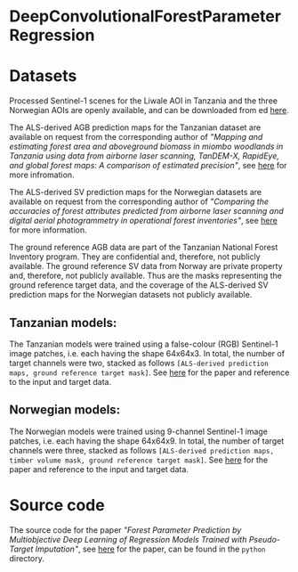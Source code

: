 # DeepConvolutionalForestParameterRegression

# Datasets
Processed Sentinel-1 scenes for the Liwale AOI in Tanzania and the three Norwegian AOIs are openly available, and can be downloaded from ed [here](https://drive.google.com/drive/folders/1ZyxcArRPV6FfXzZsCIwSgECJCrx-AYxf).

The ALS-derived AGB prediction maps for the Tanzanian dataset are available on request from the corresponding author of _"Mapping and estimating forest area and aboveground biomass in miombo woodlands in Tanzania using data from airborne laser scanning, TanDEM-X, RapidEye, and global forest maps: A comparison of estimated precision"_, see [here](https://www.sciencedirect.com/science/article/abs/pii/S0034425716300062) for more infromation.  

The ALS-derived SV prediction maps for the Norwegian datasets are available on request from the corresponding author of _"Comparing the accuracies of forest attributes predicted from airborne laser scanning and digital aerial photogrammetry in operational forest inventories"_, see [here](https://www.sciencedirect.com/science/article/pii/S0034425719301178) for more information. 

The ground reference AGB data are part of the Tanzanian National Forest Inventory program. They are confidential and, therefore, not publicly available. The ground reference SV data from Norway are private property and, therefore, not publicly available. Thus are the masks representing the ground reference target data, and the coverage of the ALS-derived SV prediction maps for the Norwegian datasets not publicly available.

## Tanzanian models: 
The Tanzanian models were trained using a false-colour (RGB) Sentinel-1 image patches, i.e. each having the shape 64x64x3. In total, the number of target channels were two, stacked as follows `[ALS-derived prediction maps, ground reference target mask]`. See [here](https://arxiv.org/abs/2306.11103) for the paper and reference to the input and target data. 

## Norwegian models: 
The Norwegian models were trained using 9-channel Sentinel-1 image patches, i.e. each having the shape 64x64x9. In total, the number of target channels were three, stacked as follows `[ALS-derived prediction maps, timber volume mask, ground reference target mask]`. See [here](https://arxiv.org/abs/2306.11103) for the paper and reference to the input and target data.


# Source code
The source code for the paper _"Forest Parameter Prediction by Multiobjective Deep Learning of Regression Models Trained with Pseudo-Target Imputation"_, see [here](https://arxiv.org/abs/2306.11103) for the paper, can be found in the `python` directory.

